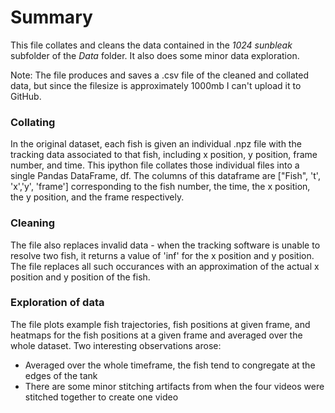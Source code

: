 # Summary
This file collates and cleans the data contained in the *1024 sunbleak* subfolder of the *Data* folder. It also does some minor data exploration.

Note: The file produces and saves a .csv file of the cleaned and collated data, but since the filesize is approximately 1000mb I can't upload it to GitHub. 

### Collating
In the original dataset, each fish is given an individual .npz file with the tracking data associated to that fish, including x position, y position, frame number, and time. This ipython file collates those individual files into a single Pandas DataFrame, df. The columns of this dataframe are ["Fish", 't', 'x','y', 'frame'] corresponding to the fish number, the time, the x position, the y position, and the frame respectively. 

### Cleaning
The file also replaces invalid data - when the tracking software is unable to resolve two fish, it returns a value of 'inf' for the x position and y position. The file replaces all such occurances with an approximation of the actual x position and y position of the fish. 

### Exploration of data
The file plots example fish trajectories, fish positions at given frame, and heatmaps for the fish positions at a given frame and averaged over the whole dataset. Two interesting observations arose: 
  * Averaged over the whole timeframe, the fish tend to congregate at the edges of the tank
  * There are some minor stitching artifacts from when the four videos were stitched together to create one video



